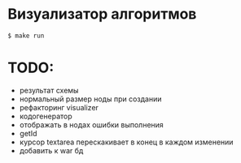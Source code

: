 # Визуализатор алгоритмов
```
$ make run
```
# TODO:
- результат схемы
- нормальный размер ноды при создании
- рефакторинг visualizer
- кодогенератор
- отображать в нодах ошибки выполнения
- getId
- курсор textarea перескакивает в конец в каждом изменении
- добавить к war бд
